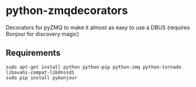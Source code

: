 python-zmqdecorators
====================

Decorators for pyZMQ to make it almost as easy to use a DBUS (requires Bonjour for discovery magic)

## Requirements

    sudo apt-get install python python-pip python-zmq python-tornado libavahi-compat-libdnssd1
    sudo pip install pybonjour

